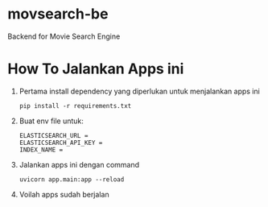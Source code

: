 # movsearch-be
Backend for Movie Search Engine

# How To Jalankan Apps ini
1. Pertama install dependency yang diperlukan untuk menjalankan apps ini
    ```
    pip install -r requirements.txt
    ```
2. Buat env file untuk:

    ```
    ELASTICSEARCH_URL = 
    ELASTICSEARCH_API_KEY = 
    INDEX_NAME = 
    ```

3. Jalankan apps ini dengan command
    ```
    uvicorn app.main:app --reload
    ```

3. Voilah apps sudah berjalan
